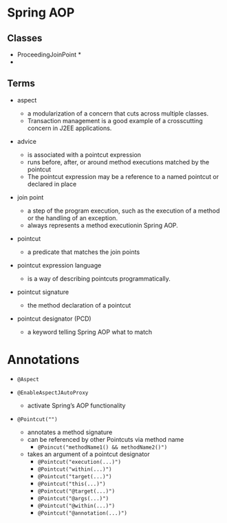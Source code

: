 # Spring AOP

## Classes
* ProceedingJoinPoint
	* 
* 


## Terms
* aspect
	* a modularization of a concern that cuts across multiple classes.
	* Transaction management is a good example of a crosscutting concern in J2EE applications. 

* advice
	* is associated with a pointcut expression
	* runs before, after, or around method executions matched by the pointcut
	* The pointcut expression may be a reference to a named pointcut or declared in place

* join point
	* a step of the program execution, such as the execution of a method or the handling of an exception.
	* always represents a method executionin Spring AOP.

* pointcut
	* a predicate that matches the join points

* pointcut expression language
	* is a way of describing pointcuts programmatically.

* pointcut signature
	* the method declaration of a pointcut

* pointcut designator (PCD)
	* a keyword telling Spring AOP what to match


# Annotations
* `@Aspect`
* `@EnableAspectJAutoProxy`
	* activate Spring’s AOP functionality

* `@Pointcut("")`
	* annotates a method signature
	* can be referenced by other Pointcuts via method name
		* `@Poincut("methodName1() && methodName2()")`
	* takes an argument of a pointcut designator
		* `@Pointcut("execution(...)")`
		* `@Pointcut("within(...)")`
		* `@Pointcut("target(...)")`
		* `@Pointcut("this(...)")`
 		* `@Pointcut("@target(...)")`
 		* `@Pointcut("@args(...)")`
 		* `@Pointcut("@within(...)")`
 		* `@Pointcut("@annotation(...)")`


	